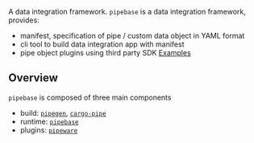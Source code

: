 A data integration framework.
`pipebase` is a data integration framework, provides:
* manifest, specification of pipe / custom data object in YAML format
* cli tool to build data integration app with manifest
* pipe object plugins using third party SDK
[Examples]

## Overview
`pipebase` is composed of three main components
* build: [`pipegen`], [`cargo-pipe`]
* runtime: [`pipebase`]
* plugins: [`pipeware`]

[`cargo-pipe`]: https://github.com/pipebase/pipebase/tree/main/cargo-pipe
[`pipebase`]: https://github.com/pipebase/pipebase/tree/main/pipebase
[`pipegen`]: https://github.com/pipebase/pipebase/tree/main/pipegen
[`pipeware`]: https://github.com/pipebase/pipebase/tree/main/pipeware
[`examples`]: https://github.com/pipebase/pipebase/tree/main/examples
[Examples]: https://github.com/pipebase/pipebase/tree/main/examples